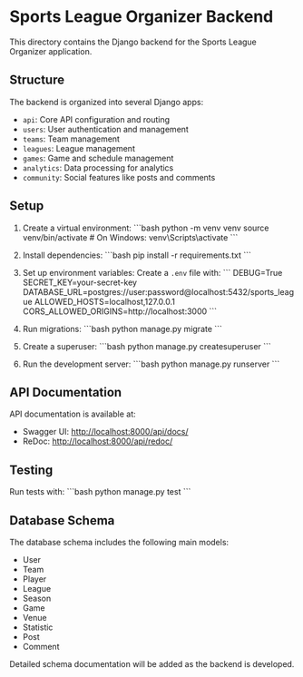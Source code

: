 # Sports League Organizer Backend

This directory contains the Django backend for the Sports League Organizer application.

## Structure

The backend is organized into several Django apps:

- `api`: Core API configuration and routing
- `users`: User authentication and management
- `teams`: Team management
- `leagues`: League management
- `games`: Game and schedule management
- `analytics`: Data processing for analytics
- `community`: Social features like posts and comments

## Setup

1. Create a virtual environment:
   \`\`\`bash
   python -m venv venv
   source venv/bin/activate  # On Windows: venv\Scripts\activate
   \`\`\`

2. Install dependencies:
   \`\`\`bash
   pip install -r requirements.txt
   \`\`\`

3. Set up environment variables:
   Create a `.env` file with:
   \`\`\`
   DEBUG=True
   SECRET_KEY=your-secret-key
   DATABASE_URL=postgres://user:password@localhost:5432/sports_league
   ALLOWED_HOSTS=localhost,127.0.0.1
   CORS_ALLOWED_ORIGINS=http://localhost:3000
   \`\`\`

4. Run migrations:
   \`\`\`bash
   python manage.py migrate
   \`\`\`

5. Create a superuser:
   \`\`\`bash
   python manage.py createsuperuser
   \`\`\`

6. Run the development server:
   \`\`\`bash
   python manage.py runserver
   \`\`\`

## API Documentation

API documentation is available at:
- Swagger UI: [http://localhost:8000/api/docs/](http://localhost:8000/api/docs/)
- ReDoc: [http://localhost:8000/api/redoc/](http://localhost:8000/api/redoc/)

## Testing

Run tests with:
\`\`\`bash
python manage.py test
\`\`\`

## Database Schema

The database schema includes the following main models:

- User
- Team
- Player
- League
- Season
- Game
- Venue
- Statistic
- Post
- Comment

Detailed schema documentation will be added as the backend is developed.
